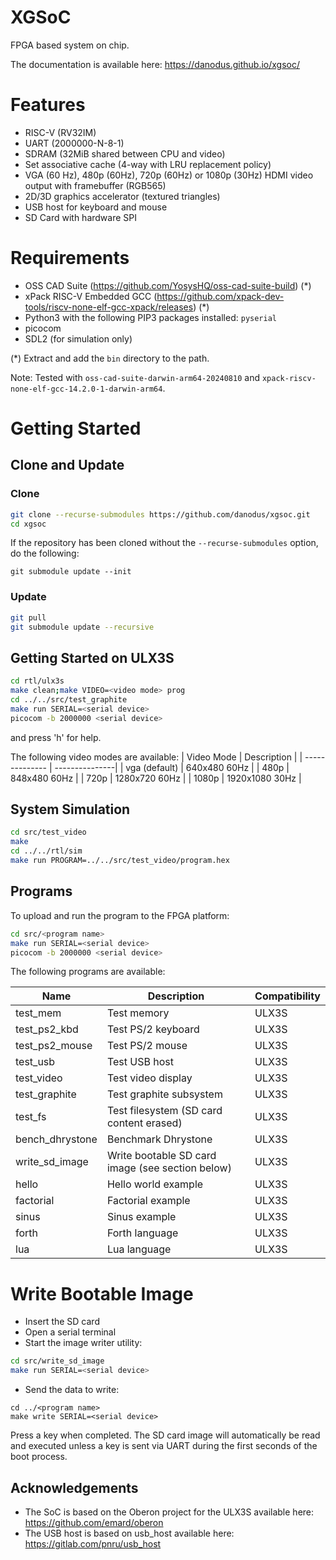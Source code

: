 # XGSoC 

FPGA based system on chip.

The documentation is available here: https://danodus.github.io/xgsoc/

# Features

- RISC-V (RV32IM)
- UART (2000000-N-8-1)
- SDRAM (32MiB shared between CPU and video)
- Set associative cache (4-way with LRU replacement policy)
- VGA (60 Hz), 480p (60Hz), 720p (60Hz) or 1080p (30Hz) HDMI video output with framebuffer (RGB565)
- 2D/3D graphics accelerator (textured triangles)
- USB host for keyboard and mouse
- SD Card with hardware SPI

# Requirements

- OSS CAD Suite (https://github.com/YosysHQ/oss-cad-suite-build) (*)
- xPack RISC-V Embedded GCC (https://github.com/xpack-dev-tools/riscv-none-elf-gcc-xpack/releases) (*)
- Python3 with the following PIP3 packages installed: `pyserial`
- picocom
- SDL2 (for simulation only)

(*) Extract and add the `bin` directory to the path.

Note: Tested with `oss-cad-suite-darwin-arm64-20240810` and `xpack-riscv-none-elf-gcc-14.2.0-1-darwin-arm64`.

# Getting Started

## Clone and Update

### Clone

```bash
git clone --recurse-submodules https://github.com/danodus/xgsoc.git
cd xgsoc
```

If the repository has been cloned without the `--recurse-submodules` option, do the following:
```
git submodule update --init
```

### Update

```bash
git pull
git submodule update --recursive
```

## Getting Started on ULX3S

```bash
cd rtl/ulx3s
make clean;make VIDEO=<video mode> prog
cd ../../src/test_graphite
make run SERIAL=<serial device>
picocom -b 2000000 <serial device>
```

and press 'h' for help.

The following video modes are available:
| Video Mode     | Description    |
| -------------- | ---------------|
| vga (default)  | 640x480 60Hz   |
| 480p           | 848x480 60Hz   |
| 720p           | 1280x720 60Hz  |
| 1080p          | 1920x1080 30Hz |

## System Simulation

```bash
cd src/test_video
make
cd ../../rtl/sim
make run PROGRAM=../../src/test_video/program.hex
```

## Programs

To upload and run the program to the FPGA platform:

```bash
cd src/<program name>
make run SERIAL=<serial device>
picocom -b 2000000 <serial device>
```

The following programs are available:

| Name            | Description                                         | Compatibility    |
| --------------- | --------------------------------------------------- | ---------------- |
| test_mem        | Test memory                                         | ULX3S            |
| test_ps2_kbd    | Test PS/2 keyboard                                  | ULX3S            |
| test_ps2_mouse  | Test PS/2 mouse                                     | ULX3S            |
| test_usb        | Test USB host                                       | ULX3S            |
| test_video      | Test video display                                  | ULX3S            |
| test_graphite   | Test graphite subsystem                             | ULX3S            |
| test_fs         | Test filesystem (SD card content erased)            | ULX3S            |
| bench_dhrystone | Benchmark Dhrystone                                 | ULX3S            |
| write_sd_image  | Write bootable SD card image (see section below)    | ULX3S            |
| hello           | Hello world example                                 | ULX3S            |
| factorial       | Factorial example                                   | ULX3S            |
| sinus           | Sinus example                                       | ULX3S            |
| forth           | Forth language                                      | ULX3S            |
| lua             | Lua language                                        | ULX3S            |

# Write Bootable Image

- Insert the SD card
- Open a serial terminal
- Start the image writer utility:
```bash
cd src/write_sd_image
make run SERIAL=<serial device>
```
- Send the data to write:
```
cd ../<program name>
make write SERIAL=<serial device>
```
Press a key when completed. The SD card image will automatically be read and executed unless a key is sent via UART during the first seconds of the boot process.

## Acknowledgements

- The SoC is based on the Oberon project for the ULX3S available here: https://github.com/emard/oberon
- The USB host is based on usb_host available here: https://gitlab.com/pnru/usb_host
